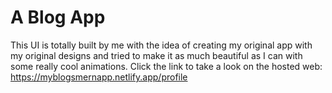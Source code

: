# A Blog App
This UI is totally built by me with the idea of creating my original app with my original designs and tried to make it as much beautiful as I can with some really cool animations.
Click the link to take a look on the hosted web: https://myblogsmernapp.netlify.app/profile
